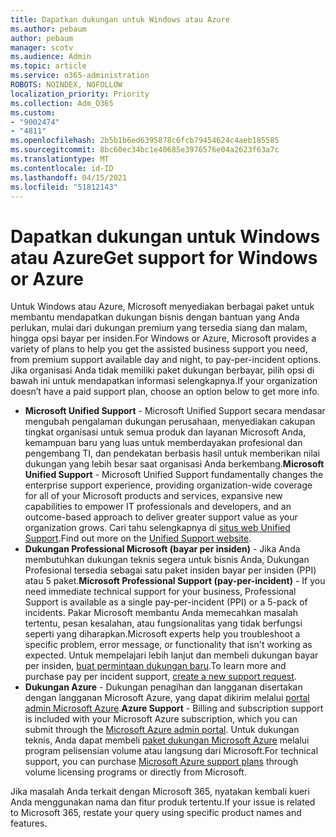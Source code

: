```yaml
---
title: Dapatkan dukungan untuk Windows atau Azure
ms.author: pebaum
author: pebaum
manager: scotv
ms.audience: Admin
ms.topic: article
ms.service: o365-administration
ROBOTS: NOINDEX, NOFOLLOW
localization_priority: Priority
ms.collection: Adm_O365
ms.custom:
- "9002474"
- "4811"
ms.openlocfilehash: 2b5b1b6ed6395878c6fcb79454624c4aeb185585
ms.sourcegitcommit: 8bc60ec34bc1e40685e3976576e04a2623f63a7c
ms.translationtype: MT
ms.contentlocale: id-ID
ms.lasthandoff: 04/15/2021
ms.locfileid: "51812143"
---
```

# <a name="get-support-for-windows-or-azure"></a><span data-ttu-id="b97a6-102">Dapatkan dukungan untuk Windows atau Azure</span><span class="sxs-lookup"><span data-stu-id="b97a6-102">Get support for Windows or Azure</span></span>

<span data-ttu-id="b97a6-103">Untuk Windows atau Azure, Microsoft menyediakan berbagai paket untuk membantu mendapatkan dukungan bisnis dengan bantuan yang Anda perlukan, mulai dari dukungan premium yang tersedia siang dan malam, hingga opsi bayar per insiden.</span><span class="sxs-lookup"><span data-stu-id="b97a6-103">For Windows or Azure, Microsoft provides a variety of plans to help you get the assisted business support you need, from premium support available day and night, to pay-per-incident options.</span></span> <span data-ttu-id="b97a6-104">Jika organisasi Anda tidak memiliki paket dukungan berbayar, pilih opsi di bawah ini untuk mendapatkan informasi selengkapnya.</span><span class="sxs-lookup"><span data-stu-id="b97a6-104">If your organization doesn’t have a paid support plan, choose an option below to get more info.</span></span>

- <span data-ttu-id="b97a6-105">**Microsoft Unified Support** - Microsoft Unified Support secara mendasar mengubah pengalaman dukungan perusahaan, menyediakan cakupan tingkat organisasi untuk semua produk dan layanan Microsoft Anda, kemampuan baru yang luas untuk memberdayakan profesional dan pengembang TI, dan pendekatan berbasis hasil untuk memberikan nilai dukungan yang lebih besar saat organisasi Anda berkembang.</span><span class="sxs-lookup"><span data-stu-id="b97a6-105">**Microsoft Unified Support** - Microsoft Unified Support fundamentally changes the enterprise support experience, providing organization-wide coverage for all of your Microsoft products and services, expansive new capabilities to empower IT professionals and developers, and an outcome-based approach to deliver greater support value as your organization grows.</span></span> <span data-ttu-id="b97a6-106">Cari tahu selengkapnya di [situs web Unified Support](https://aka.ms/unified-support).</span><span class="sxs-lookup"><span data-stu-id="b97a6-106">Find out more on the [Unified Support website](https://aka.ms/unified-support).</span></span>
- <span data-ttu-id="b97a6-107">**Dukungan Professional Microsoft (bayar per insiden)** - Jika Anda membutuhkan dukungan teknis segera untuk bisnis Anda, Dukungan Profesional tersedia sebagai satu paket insiden bayar per insiden (PPI) atau 5 paket.</span><span class="sxs-lookup"><span data-stu-id="b97a6-107">**Microsoft Professional Support (pay-per-incident)** - If you need immediate technical support for your business, Professional Support is available as a single pay-per-incident (PPI) or a 5-pack of incidents.</span></span> <span data-ttu-id="b97a6-108">Pakar Microsoft membantu Anda memecahkan masalah tertentu, pesan kesalahan, atau fungsionalitas yang tidak berfungsi seperti yang diharapkan.</span><span class="sxs-lookup"><span data-stu-id="b97a6-108">Microsoft experts help you troubleshoot a specific problem, error message, or functionality that isn't working as expected.</span></span> <span data-ttu-id="b97a6-109">Untuk mempelajari lebih lanjut dan membeli dukungan bayar per insiden, [buat permintaan dukungan baru](https://support.microsoft.com/supportforbusiness/productselection).</span><span class="sxs-lookup"><span data-stu-id="b97a6-109">To learn more and purchase pay per incident support, [create a new support request](https://support.microsoft.com/supportforbusiness/productselection).</span></span>
- <span data-ttu-id="b97a6-110">**Dukungan Azure** - Dukungan penagihan dan langganan disertakan dengan langganan Microsoft Azure, yang dapat dikirim melalui [portal admin Microsoft Azure](https://portal.azure.com/).</span><span class="sxs-lookup"><span data-stu-id="b97a6-110">**Azure Support** - Billing and subscription support is included with your Microsoft Azure subscription, which you can submit through the [Microsoft Azure admin portal](https://portal.azure.com/).</span></span> <span data-ttu-id="b97a6-111">Untuk dukungan teknis, Anda dapat membeli [paket dukungan Microsoft Azure](https://azure.microsoft.com/support/plans/) melalui program pelisensian volume atau langsung dari Microsoft.</span><span class="sxs-lookup"><span data-stu-id="b97a6-111">For technical support, you can purchase [Microsoft Azure support plans](https://azure.microsoft.com/support/plans/) through volume licensing programs or directly from Microsoft.</span></span>

<span data-ttu-id="b97a6-112">Jika masalah Anda terkait dengan Microsoft 365, nyatakan kembali kueri Anda menggunakan nama dan fitur produk tertentu.</span><span class="sxs-lookup"><span data-stu-id="b97a6-112">If your issue is related to Microsoft 365, restate your query using specific product names and features.</span></span>
